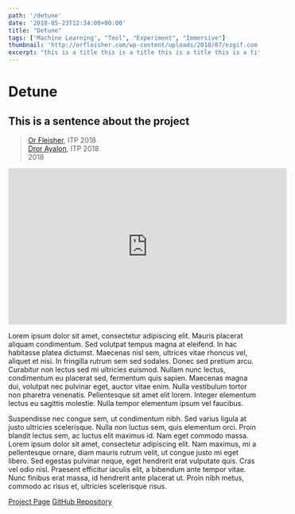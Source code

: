 ```yaml
---
path: '/detune'
date: '2018-05-23T12:34:00+00:00'
title: "Detune"
tags: ['Machine Learning', "Tool", "Experiment", "Immersive"]
thumbnail: 'http://orfleisher.com/wp-content/uploads/2018/07/ezgif.com-crop.gif'
excerpt: "this is a title this is a title this is a title this is a title this is a title this is a title this is a title this is a title this is a ti" # asdfasdf
---
```

# Detune
## This is a sentence about the project
> [Or Fleisher](www.nba.com), ITP 2018  
> [Dror Ayalon](www.nba.com), ITP 2018  
> 2018

<iframe width="560" height="315" src="https://www.youtube.com/embed/k4WFyyE3Gw8?start=142" frameborder="0" allow="autoplay; encrypted-media" allowfullscreen></iframe>

Lorem ipsum dolor sit amet, consectetur adipiscing elit. Mauris placerat aliquam condimentum. Sed volutpat tempus magna at eleifend. In hac habitasse platea dictumst. Maecenas nisl sem, ultrices vitae rhoncus vel, aliquet et nisi. In fringilla rutrum sem sed sodales. Donec sed pretium arcu. Curabitur non lectus sed mi ultricies euismod. Nullam nunc lectus, condimentum eu placerat sed, fermentum quis sapien. Maecenas magna dui, volutpat nec pulvinar eget, auctor vitae enim. Nulla vestibulum tortor non pharetra venenatis. Pellentesque sit amet elit lorem. Integer elementum lectus eu sagittis molestie. Nulla tempor elementum ipsum vel faucibus.

Suspendisse nec congue sem, ut condimentum nibh. Sed varius ligula at justo ultricies scelerisque. Nulla non luctus sem, quis elementum orci. Proin blandit lectus sem, ac luctus elit maximus id. Nam eget commodo massa. Lorem ipsum dolor sit amet, consectetur adipiscing elit. Nam maximus, mi a pellentesque ornare, diam mauris rutrum velit, ut congue justo mi eget libero. Sed egestas pulvinar neque, eget hendrerit erat vulputate quis. Cras vel odio nisl. Praesent efficitur iaculis elit, a bibendum ante tempor vitae. Nunc finibus erat massa, id hendrerit ante placerat ut. Proin nibh metus, commodo ac risus et, ultricies scelerisque risus.

<a class="btn btn-outline-primary" href="#" role="button">Project Page</a>   <a class="btn btn-outline-primary" href="#" role="button">GitHub Repository</a>  